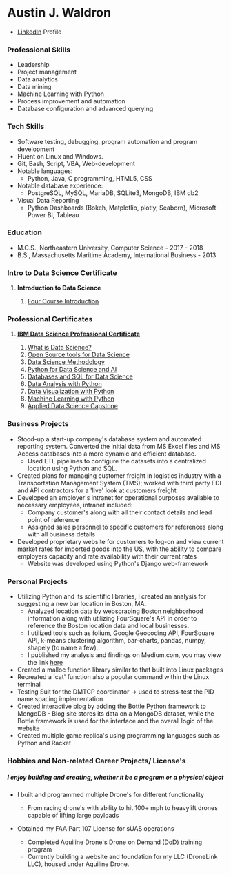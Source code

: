 # Austin J. Waldron

* [LinkedIn](https://www.linkedin.com/in/austin-waldron) Profile

### Professional Skills

* Leadership
* Project management
* Data analytics
* Data mining
* Machine Learning with Python
* Process improvement and automation
* Database configuration and advanced querying

### Tech Skills

* Software testing, debugging, program automation and program development
* Fluent on Linux and Windows.
* Git, Bash, Script, VBA, Web-development
* Notable languages:
  * Python, Java, C programming, HTML5, CSS
* Notable database experience:
  * PostgreSQL, MySQL, MariaDB, SQLite3, MongoDB, IBM db2
* Visual Data Reporting
  * Python Dashboards (Bokeh, Matplotlib, plotly, Seaborn), Microsoft Power BI, Tableau

### Education

* M.C.S., Northeastern University, Computer Science - 2017 - 2018
* B.S., Massachusetts Maritime Academy, International Business - 2013


### Intro to Data Science Certificate

<ol>
<li><strong>Introduction to Data Science</strong></li>
<ol>
 <a href="https://coursera.org/share/be9f41d402cf2ef9907062fa79b5fd00"><li>Four Course Introduction</li></a>
 </ol>
 </ol>

### Professional Certificates

<ol>
<a href="https://coursera.org/share/be50745fcedae63a96f8e5e8be0c9736"><li><strong>IBM Data Science Professional Certificate</strong></li></a>
<ol>
<a href="https://coursera.org/share/2ea8dacaa378353be7dc3f8bf9a32924"><li>What is Data Science?</li></a>
<a href="https://coursera.org/share/a247949aa63c5b66952fac4a5cc0dc8d"><li>Open Source tools for Data Science</li></a>
<a href="https://coursera.org/share/4328f2d827862a82320f28230f18cb31"><li>Data Science Methodology</li></a>
<a href="https://coursera.org/share/03103e21ada4c9c12973543de0ffe96d"><li>Python for Data Science and AI</li></a>
<a href="https://coursera.org/share/a434f333384a9eff01fb1e46d9034664"><li>Databases and SQL for Data Science</li></a>
<a href="https://coursera.org/share/107bffbf13f0daa18e8d68b40fe3d1f5"><li>Data Analysis with Python</li></a>
<a href="https://coursera.org/share/f18a91f8b349e7833eede505887fa315"><li>Data Visualization with Python</li></a>
<a href="https://coursera.org/share/005ce2d6687020ef0c5c053b0c98fbaf"><li>Machine Learning with Python</li></a>
<a href="https://coursera.org/share/7e99490d2280ca4d2c23eeee2dd3ab0d"><li>Applied Data Science Capstone</li></a>
</ol>
</ol>


### Business Projects

* Stood-up a start-up company's database system and automated reporting system. Converted the initial data from MS Excel files and MS Access databases into a more dynamic and efficient database.
  * Used ETL pipelines to configure the datasets into a centralized location using Python and SQL. 
* Created plans for managing customer freight in logistics industry with a Transportation Management System (TMS); worked with third party EDI and API contractors for a 'live' look at customers freight
* Developed an employer's intranet for operational purposes available to necessary employees, intranet included:
  * Company customer's along with all their contact details and lead point of reference
  * Assigned sales personnel to specific customers for references along with all business details
* Developed proprietary website for customers to log-on and view current market rates for imported goods into the US, with the ability to compare employers capacity and rate availability with their current rates
  * Website was developed using Python's Django web-framework


### Personal Projects

* Utilizing Python and its scientific libraries, I created an analysis for suggesting a new bar location in Boston, MA.
   * Analyzed location data by webscraping Boston neighborhood information along with utilizing FourSquare's API in order to reference
     the Boston location data and local businesses.
   * I utilized tools such as folium, Google Geocoding API, FourSquare API, k-means clustering algorithm, bar-charts, pandas, numpy, shapely (to name a few).
   * I published my analysis and findings on Medium.com, you may view the link <a href="https://medium.com/@ajwaldro/analyzing-location-data-for-suggesting-a-bar-location-data-science-with-python-760ea871f78f?source=friends_link&sk=6d3d41c5f08d49db6926aac515b12e92">here</a>
* Created a malloc function library similar to that built into Linux packages
* Recreated a 'cat' function also a popular command within the Linux terminal
* Testing Suit for the DMTCP coordinator -> used to stress-test the PID name spacing implementation
* Created interactive blog by adding the Bottle Python framework to MongoDB  - Blog site stores its data on a MongoDB dataset, while the Bottle framework is used for the interface and the overall logic of the website
* Created multiple game replica's using programming languages such as Python and Racket


### Hobbies and Non-related Career Projects/ License's

##### I enjoy building and creating, whether it be a program or a physical object
* I built and programmed multiple Drone's for different functionality
  * From racing drone's with ability to hit 100+ mph to heavylift drones capable of lifting large payloads

* Obtained my FAA Part 107 License for sUAS operations
  * Completed Aquiline Drone's Drone on Demand (DoD) training program
  * Currently building a website and foundation for my LLC (DroneLink LLC), housed under Aquiline Drone.
